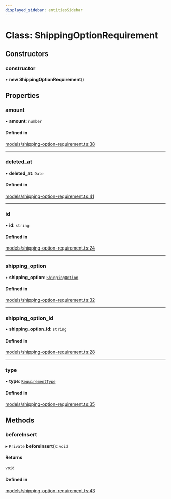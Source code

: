 ```yaml
---
displayed_sidebar: entitiesSidebar
---
```


# Class: ShippingOptionRequirement

## Constructors

### constructor

• **new ShippingOptionRequirement**()

## Properties

### amount

• **amount**: `number`

#### Defined in

[models/shipping-option-requirement.ts:38](https://github.com/fairhopeweb/medusa/blob/c105c046/packages/medusa/src/models/shipping-option-requirement.ts#L38)

___

### deleted\_at

• **deleted\_at**: `Date`

#### Defined in

[models/shipping-option-requirement.ts:41](https://github.com/fairhopeweb/medusa/blob/c105c046/packages/medusa/src/models/shipping-option-requirement.ts#L41)

___

### id

• **id**: `string`

#### Defined in

[models/shipping-option-requirement.ts:24](https://github.com/fairhopeweb/medusa/blob/c105c046/packages/medusa/src/models/shipping-option-requirement.ts#L24)

___

### shipping\_option

• **shipping\_option**: [`ShippingOption`](ShippingOption.md)

#### Defined in

[models/shipping-option-requirement.ts:32](https://github.com/fairhopeweb/medusa/blob/c105c046/packages/medusa/src/models/shipping-option-requirement.ts#L32)

___

### shipping\_option\_id

• **shipping\_option\_id**: `string`

#### Defined in

[models/shipping-option-requirement.ts:28](https://github.com/fairhopeweb/medusa/blob/c105c046/packages/medusa/src/models/shipping-option-requirement.ts#L28)

___

### type

• **type**: [`RequirementType`](../enums/RequirementType.md)

#### Defined in

[models/shipping-option-requirement.ts:35](https://github.com/fairhopeweb/medusa/blob/c105c046/packages/medusa/src/models/shipping-option-requirement.ts#L35)

## Methods

### beforeInsert

▸ `Private` **beforeInsert**(): `void`

#### Returns

`void`

#### Defined in

[models/shipping-option-requirement.ts:43](https://github.com/fairhopeweb/medusa/blob/c105c046/packages/medusa/src/models/shipping-option-requirement.ts#L43)
